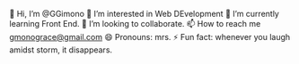 👋 Hi, I’m @GGimono
👀 I’m interested in Web DEvelopment
🌱 I’m currently learning Front End.
💞️ I’m looking to collaborate.
📫 How to reach me gmonograce@gmail.com
😄 Pronouns: mrs.
⚡ Fun fact: whenever you laugh amidst storm, it disappears.

<!---
GGimono/GGimono is a ✨ special ✨ repository because its `README.md` (this file) appears on your GitHub profile.
You can click the Preview link to take a look at your changes.
--->
